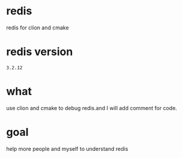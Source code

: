 # redis
redis for clion and cmake

# redis version
`3.2.12`

# what
use clion and cmake to debug redis.and I will add comment for code.

# goal
help more people and myself to understand redis
